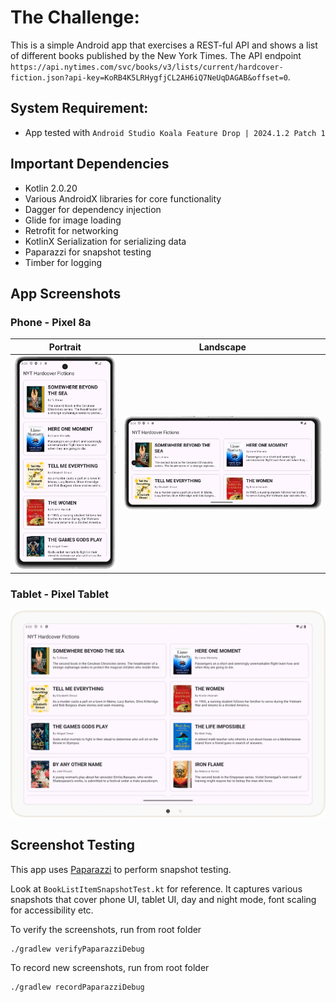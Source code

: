 # The Challenge:

This is a simple Android app that exercises a REST-ful API and shows a list of different books published by the New York Times. The API endpoint `https://api.nytimes.com/svc/books/v3/lists/current/hardcover-fiction.json?api-key=KoRB4K5LRHygfjCL2AH6iQ7NeUqDAGAB&offset=0`. 

## System Requirement:

- App tested with `Android Studio Koala Feature Drop | 2024.1.2 Patch 1`

## Important Dependencies

- Kotlin 2.0.20
- Various AndroidX libraries for core functionality
- Dagger for dependency injection
- Glide for image loading
- Retrofit for networking
- KotlinX Serialization for serializing data
- Paparazzi for snapshot testing
- Timber for logging

## App Screenshots

### Phone - Pixel 8a

| Portrait                     | Landscape                         |
|------------------------------|-----------------------------------|
| ![](screenshot_pixel_8a.png) | ![](screenshot_pixel_8a_land.png) |

### Tablet - Pixel Tablet

![](screenshot_pixel_tablet.png)

## Screenshot Testing

This app uses [Paparazzi](https://cashapp.github.io/paparazzi/) to perform snapshot testing.

Look at `BookListItemSnapshotTest.kt` for reference. It captures various snapshots that cover phone
UI, tablet UI, day and night mode, font scaling for accessibility etc.

To verify the screenshots, run from root folder
```shell
./gradlew verifyPaparazziDebug
```

To record new screenshots, run from root folder
```shell
./gradlew recordPaparazziDebug
```